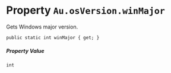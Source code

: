 # Property `Au.osVersion.winMajor`

Gets Windows major version.

```
public static int winMajor { get; }
```

##### Property Value

`int`
